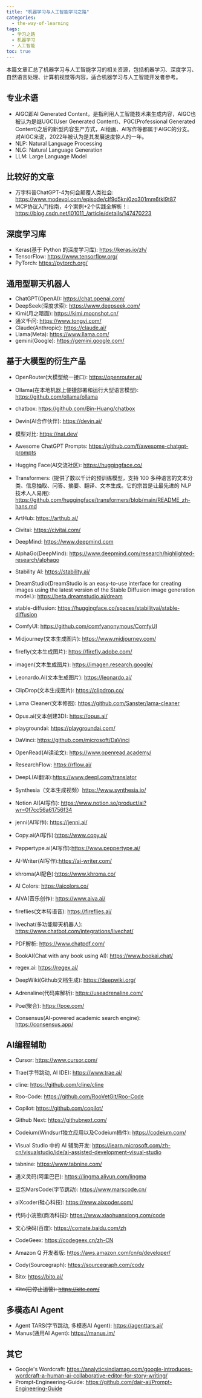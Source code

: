 ```yaml
---
title: "机器学习与人工智能学习之路"
categories:
  - the-way-of-learning
tags:
  - 学习之路
  - 机器学习
  - 人工智能
toc: true
---
```


本篇文章汇总了机器学习与人工智能学习的相关资源，包括机器学习、深度学习、自然语言处理、计算机视觉等内容，适合机器学习与人工智能开发者参考。

## 专业术语

* AIGC即AI Generated Content，是指利用人工智能技术来生成内容，AIGC也被认为是继UGC(User Generated Content)、PGC(Professional Generated Content)之后的新型内容生产方式，AI绘画、AI写作等都属于AIGC的分支。对AIGC来说，2022年被认为是其发展速度惊人的一年。
* NLP: Natural Language Processing
* NLG: Natural Language Generation
* LLM: Large Language Model

## 比较好的文章

* 万字科普ChatGPT-4为何会颠覆人类社会: <https://www.modevol.com/episode/clf9d5kni0zo301mm6tkl9t87>
* MCP协议入门指南，4个案例+2个实践全解析！: <https://blog.csdn.net/l01011_/article/details/147470223>

## 深度学习库

* Keras(基于 Python 的深度学习库): <https://keras.io/zh/>
* TensorFlow: <https://www.tensorflow.org/>
* PyTorch: <https://pytorch.org/>

## 通用型聊天机器人

* ChatGPT(OpenAI): <https://chat.openai.com/>
* DeepSeek(深度求索): <https://www.deepseek.com/>
* Kimi(月之暗面): <https://kimi.moonshot.cn/>
* 通义千问: <https://www.tongyi.com/>
* Claude(Anthropic): <https://claude.ai/>
* Llama(Meta): <https://www.llama.com/>
* gemini(Google): <https://gemini.google.com/>

## 基于大模型的衍生产品

* OpenRouter(大模型统一接口): <https://openrouter.ai/>
* Ollama(在本地机器上便捷部署和运行大型语言模型): <https://github.com/ollama/ollama>
* chatbox: <https://github.com/Bin-Huang/chatbox>
* Devin(AI合作伙伴): <https://devin.ai/>
* 模型对比: <https://nat.dev/>

* Awesome ChatGPT Prompts: <https://github.com/f/awesome-chatgpt-prompts>

* Hugging Face(AI交流社区): <https://huggingface.co/>
* Transformers: (提供了数以千计的预训练模型，支持 100 多种语言的文本分类、信息抽取、问答、摘要、翻译、文本生成。它的宗旨是让最先进的 NLP 技术人人易用): <https://github.com/huggingface/transformers/blob/main/README_zh-hans.md>

* ArtHub: <https://arthub.ai/>

* Civitai: <https://civitai.com/>

* DeepMind: <https://www.deepmind.com>
* AlphaGo(DeepMind): <https://www.deepmind.com/research/highlighted-research/alphago>

* Stability AI: <https://stability.ai/>
* DreamStudio(DreamStudio is an easy-to-use interface for creating images using the latest version of the Stable Diffusion image generation model.): <https://beta.dreamstudio.ai/dream>
* stable-diffusion: <https://huggingface.co/spaces/stabilityai/stable-diffusion>
* ComfyUI: <https://github.com/comfyanonymous/ComfyUI>

* Midjourney(文本生成图片): <https://www.midjourney.com/>
* firefly(文本生成图片): <https://firefly.adobe.com/>
* imagen(文本生成图片): <https://imagen.research.google/>
* Leonardo.Ai(文本生成图片): <https://leonardo.ai/>
* ClipDrop(文本生成图片): <https://clipdrop.co/>
* Lama Cleaner(文本修图): <https://github.com/Sanster/lama-cleaner>
* Opus.ai(文本创建3D): <https://opus.ai/>
* playgroundai: <https://playgroundai.com/>
* DaVinci: <https://github.com/microsoft/DaVinci>
* OpenRead(AI读论文): <https://www.openread.academy/>
* ResearchFlow: <https://rflow.ai/>
* DeepL(AI翻译):<https://www.deepl.com/translator>
* Synthesia（文本生成视频）<https://www.synthesia.io/>
* Notion AI(AI写作): <https://www.notion.so/product/ai?wr=0f7cc56a61756f34>
* jenni(AI写作): <https://jenni.ai/>
* Copy.ai(AI写作):<https://www.copy.ai/>
* Peppertype.ai(AI写作):<https://www.peppertype.ai/>
* AI-Writer(AI写作):<https://ai-writer.com/>
* khroma(AI配色):<https://www.khroma.co/>
* AI Colors: <https://aicolors.co/>
* AIVA(音乐创作): <https://www.aiva.ai/>
* fireflies(文本转语音): <https://fireflies.ai/>
* livechat(多功能聊天机器人): <https://www.chatbot.com/integrations/livechat/>
* PDF解析: <https://www.chatpdf.com/>
* BookAI(Chat with any book using AI): <https://www.bookai.chat/>
* regex.ai: <https://regex.ai/>
* DeepWiki(Github文档生成): <https://deepwiki.org/>
* Adrenaline(代码库解析): <https://useadrenaline.com/>
* Poe(聚合): <https://poe.com/>
* Consensus(AI-powered academic search engine): <https://consensus.app/>

## AI编程辅助

* Cursor: <https://www.cursor.com/>
* Trae(字节跳动, AI IDE): <https://www.trae.ai/>
* cline: <https://github.com/cline/cline>
* Roo-Code: <https://github.com/RooVetGit/Roo-Code>
* Copilot: <https://github.com/copilot/>
* Github Next: <https://githubnext.com/>
* Codeium(Windsurf独立应用以及Codeium插件): <https://codeium.com/>

* Visual Studio 中的 AI 辅助开发: <https://learn.microsoft.com/zh-cn/visualstudio/ide/ai-assisted-development-visual-studio>
* tabnine: <https://www.tabnine.com/>

* 通义灵码(阿里巴巴): <https://lingma.aliyun.com/lingma>
* 豆包MarsCode(字节跳动): <https://www.marscode.cn/>
* aiXcoder(硅心科技): <https://www.aixcoder.com/>
* 代码小浣熊(商汤科技): <https://www.xiaohuanxiong.com/code>
* 文心快码(百度): <https://comate.baidu.com/zh>
* CodeGeex: <https://codegeex.cn/zh-CN>
* Amazon Q 开发者版: <https://aws.amazon.com/cn/q/developer/>
* Cody(Sourcegraph): <https://sourcegraph.com/cody>
* Bito: <https://bito.ai/>
* ~~Kite(已停止运营): <https://kite.com/>~~

## 多模态AI Agent

* Agent TARS(字节跳动, 多模态AI Agent): <https://agenttars.ai/>
* Manus(通用AI Agent): <https://manus.im/>

## 其它

* Google's Wordcraft: <https://analyticsindiamag.com/google-introduces-wordcraft-a-human-ai-collaborative-editor-for-story-writing/>
* Prompt-Engineering-Guide: <https://github.com/dair-ai/Prompt-Engineering-Guide>
